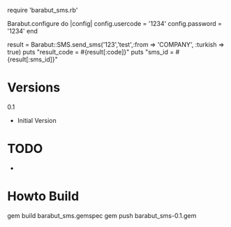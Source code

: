 

require 'barabut_sms.rb'

Barabut.configure do |config|
	config.usercode = '1234'
	config.password = '1234'
end

result = Barabut::SMS.send_sms('123','test',:from => 'COMPANY', :turkish => true)
puts "result_code = #{result[:code]}"
puts "sms_id = #{result[:sms_id]}"

Versions
========
0.1 
- Initial Version


TODO
==========
- 

Howto Build
===========
gem build barabut_sms.gemspec
gem push barabut_sms-0.1.gem